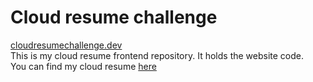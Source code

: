 # Cloud resume challenge
[cloudresumechallenge.dev](https://cloudresumechallenge.dev/instructions)
<br>
This is my cloud resume frontend repository. It holds the website code.
<br>
You can find my cloud resume [here](https://resume.tomasko.eu)
